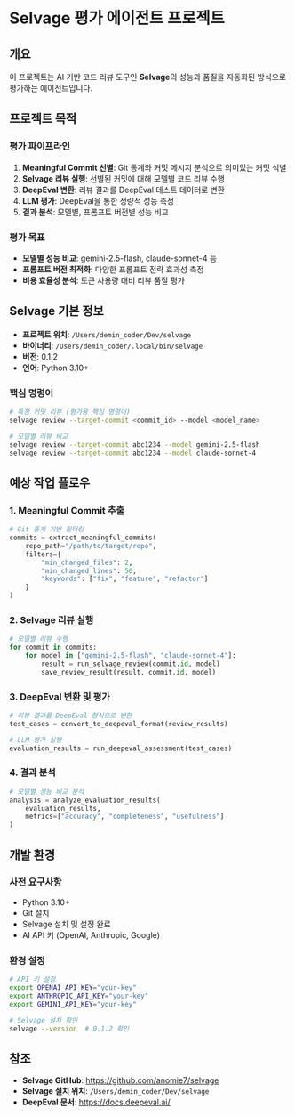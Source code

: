 # Selvage 평가 에이전트 프로젝트

## 개요

이 프로젝트는 AI 기반 코드 리뷰 도구인 **Selvage**의 성능과 품질을 자동화된 방식으로 평가하는 에이전트입니다.

## 프로젝트 목적

### 평가 파이프라인
1. **Meaningful Commit 선별**: Git 통계와 커밋 메시지 분석으로 의미있는 커밋 식별
2. **Selvage 리뷰 실행**: 선별된 커밋에 대해 모델별 코드 리뷰 수행
3. **DeepEval 변환**: 리뷰 결과를 DeepEval 테스트 데이터로 변환
4. **LLM 평가**: DeepEval을 통한 정량적 성능 측정
5. **결과 분석**: 모델별, 프롬프트 버전별 성능 비교

### 평가 목표
- **모델별 성능 비교**: gemini-2.5-flash, claude-sonnet-4 등
- **프롬프트 버전 최적화**: 다양한 프롬프트 전략 효과성 측정
- **비용 효율성 분석**: 토큰 사용량 대비 리뷰 품질 평가

## Selvage 기본 정보

- **프로젝트 위치**: `/Users/demin_coder/Dev/selvage`
- **바이너리**: `/Users/demin_coder/.local/bin/selvage`
- **버전**: 0.1.2
- **언어**: Python 3.10+

### 핵심 명령어
```bash
# 특정 커밋 리뷰 (평가용 핵심 명령어)
selvage review --target-commit <commit_id> --model <model_name>

# 모델별 리뷰 비교
selvage review --target-commit abc1234 --model gemini-2.5-flash
selvage review --target-commit abc1234 --model claude-sonnet-4
```

## 예상 작업 플로우

### 1. Meaningful Commit 추출
```python
# Git 통계 기반 필터링
commits = extract_meaningful_commits(
    repo_path="/path/to/target/repo",
    filters={
        "min_changed_files": 2,
        "min_changed_lines": 50,
        "keywords": ["fix", "feature", "refactor"]
    }
)
```

### 2. Selvage 리뷰 실행
```python
# 모델별 리뷰 수행
for commit in commits:
    for model in ["gemini-2.5-flash", "claude-sonnet-4"]:
        result = run_selvage_review(commit.id, model)
        save_review_result(result, commit.id, model)
```

### 3. DeepEval 변환 및 평가
```python
# 리뷰 결과를 DeepEval 형식으로 변환
test_cases = convert_to_deepeval_format(review_results)

# LLM 평가 실행
evaluation_results = run_deepeval_assessment(test_cases)
```

### 4. 결과 분석
```python
# 모델별 성능 비교 분석
analysis = analyze_evaluation_results(
    evaluation_results,
    metrics=["accuracy", "completeness", "usefulness"]
)
```

## 개발 환경

### 사전 요구사항
- Python 3.10+
- Git 설치
- Selvage 설치 및 설정 완료
- AI API 키 (OpenAI, Anthropic, Google)

### 환경 설정
```bash
# API 키 설정
export OPENAI_API_KEY="your-key"
export ANTHROPIC_API_KEY="your-key" 
export GEMINI_API_KEY="your-key"

# Selvage 설치 확인
selvage --version  # 0.1.2 확인
```

## 참조

- **Selvage GitHub**: https://github.com/anomie7/selvage
- **Selvage 설치 위치**: `/Users/demin_coder/Dev/selvage`
- **DeepEval 문서**: https://docs.deepeval.ai/